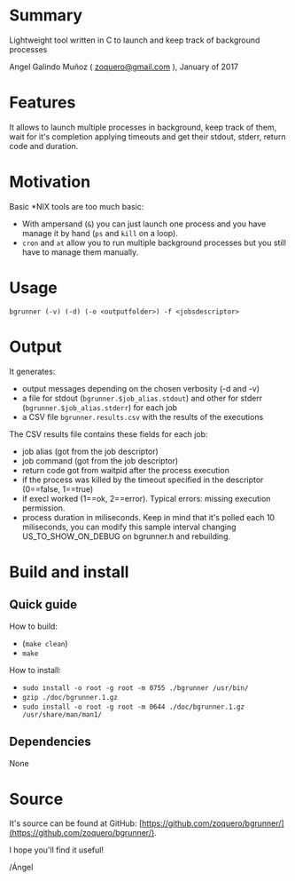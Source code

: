 # Summary

Lightweight tool written in C to launch and keep track of background processes

Angel Galindo Muñoz ( zoquero@gmail.com ), January of 2017

# Features

It allows to launch multiple processes in background, keep track of them, wait for it's completion applying timeouts and get their stdout, stderr, return code and duration.

# Motivation

Basic \*NIX tools are too much basic:

* With ampersand (`&`) you can just launch one process and you have manage it by hand (`ps` and `kill` on a loop).
* `cron` and `at` allow you to run multiple background processes but you still have to manage them manually.

# Usage

`bgrunner (-v) (-d) (-o <outputfolder>) -f <jobsdescriptor>`

# Output

It generates:
* output messages depending on the chosen verbosity (-d and -v)
* a file for stdout (`bgrunner.$job_alias.stdout`) and other for stderr (`bgrunner.$job_alias.stderr`) for each job
* a CSV file `bgrunner.results.csv` with the results of the executions

The CSV results file contains these fields for each job:
* job alias (got from the job descriptor)
* job command (got from the job descriptor)
* return code got from waitpid after the process execution
* if the process was killed by the timeout specified in the descriptor (0==false, 1==true)
* if execl worked (1==ok, 2==error). Typical errors: missing execution permission.
* process duration in miliseconds. Keep in mind that it's polled each 10 miliseconds, you can modify this sample interval changing US_TO_SHOW_ON_DEBUG on bgrunner.h and rebuilding.

# Build and install

## Quick guide

How to build:
* (`make clean`)
* `make`

How to install:
* `sudo install -o root -g root -m 0755 ./bgrunner /usr/bin/`
* `gzip ./doc/bgrunner.1.gz`
* `sudo install -o root -g root -m 0644 ./doc/bgrunner.1.gz /usr/share/man/man1/`

## Dependencies

None

# Source
It's source can be found at GitHub: [https://github.com/zoquero/bgrunner/](https://github.com/zoquero/bgrunner/).

I hope you'll find it useful!

/Ángel
